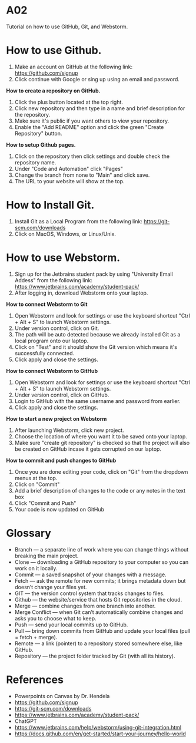 # A02
Tutorial on how to use GitHub, Git, and Webstorm.

# How to use Github.
1. Make an account on GitHub at the following link: https://github.com/signup
2. Click continue with Google or sing up using an email and password.

**How to create a repository on GitHub.**
1. Click the plus button located at the top right.
2. Click new repository and then type in a name and brief description for the repository.
3. Make sure it's public if you want others to view your repository.
4. Enable the "Add README" option and click the green "Create Repository" button.

**How to setup Github pages.**
1. Click on the repository then click settings and double check the repository name.
2. Under "Code and Automation" click "Pages"
3. Change the branch from none to "Main" and click save.
4. The URL to your website will show at the top.
# How to Install Git.
1. Install Git as a Local Program from the following link: https://git-scm.com/downloads
2. Click on MacOS, Windows, or Linux/Unix.
# How to use Webstorm.
1. Sign up for the Jetbrains student pack by using "University Email Addess" from the following link: https://www.jetbrains.com/academy/student-pack/
2. After logging in, download Webstorm onto your laptop.

**How to connect Webstorm to Git**
1. Open Webstorm and look for settings or use the keyboard shortcut "Ctrl + Alt + S" to launch Webstorm settings.
2. Under version control, click on Git.
3. The path will be auto detected because we already installed Git as a local program onto our laptop.
4. Click on "Test" and it should show the Git version which means it's successfully connected.
5. Click apply and close the settings.

**How to connect Webstorm to GitHub**
1. Open Webstorm and look for settings or use the keyboard shortcut "Ctrl + Alt + S" to launch Webstorm settings.
2. Under version control, click on GitHub.
3. Login to GitHub with the same username and password from earlier.
4. Click apply and close the settings.

**How to start a new project on Webstorm**
1. After launching Webstorm, click new project.
2. Choose the location of where you want it to be saved onto your laptop.
3. Make sure "create git repository" is checked so that the project will also be created on GitHub incase it gets corrupted on our laptop.

**How to commit and push changes to GitHub**
1. Once you are done editing your code, click on "Git" from the dropdown menus at the top.
2. Click on "Commit"
3. Add a brief description of changes to the code or any notes in the text box
4. Click "Commit and Push"
5. Your code is now updated on GitHub

# Glossary
- Branch — a separate line of work where you can change things without breaking the main project.
- Clone — downloading a GitHub repository to your computer so you can work on it locally.
- Commit — a saved snapshot of your changes with a message.
- Fetch — ask the remote for new commits; it brings metadata down but doesn’t change your files yet.
- GIT — the version control system that tracks changes to files.
- Github — the website/service that hosts Git repositories in the cloud.
- Merge — combine changes from one branch into another.
- Merge Conflict — when Git can’t automatically combine changes and asks you to choose what to keep.
- Push — send your local commits up to GitHub.
- Pull — bring down commits from GitHub and update your local files (pull = fetch + merge).
- Remote — a link (pointer) to a repository stored somewhere else, like GitHub.
- Repository — the project folder tracked by Git (with all its history).

# References
- Powerpoints on Canvas by Dr. Hendela
- https://github.com/signup
- https://git-scm.com/downloads
- https://www.jetbrains.com/academy/student-pack/
- ChatGPT
- https://www.jetbrains.com/help/webstorm/using-git-integration.html
- https://docs.github.com/en/get-started/start-your-journey/hello-world
